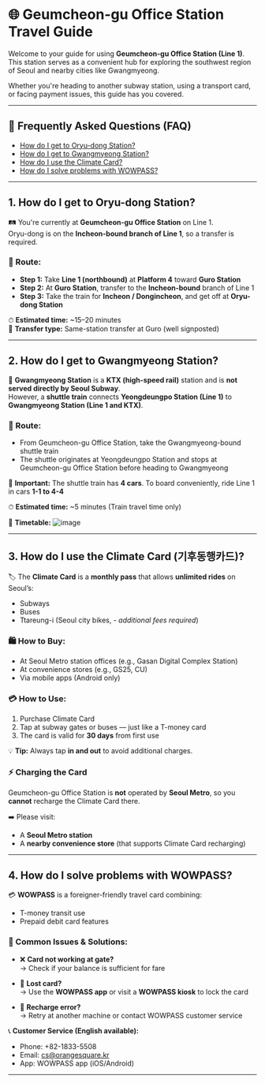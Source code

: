 # 🌐 Geumcheon-gu Office Station Travel Guide

Welcome to your guide for using **Geumcheon-gu Office Station (Line 1)**.  
This station serves as a convenient hub for exploring the southwest region of Seoul and nearby cities like Gwangmyeong.

Whether you're heading to another subway station, using a transport card, or facing payment issues, this guide has you covered.

---

## 📌 Frequently Asked Questions (FAQ)

- [How do I get to Oryu-dong Station?](#1-how-do-i-get-to-oryu-dong-station)
- [How do I get to Gwangmyeong Station?](#2-how-do-i-get-to-gwangmyeong-station)
- [How do I use the Climate Card?](#3-how-do-i-use-the-climate-card-기후동행카드)
- [How do I solve problems with WOWPASS?](#4-how-do-i-solve-problems-with-wowpass)

---

## 1. How do I get to Oryu-dong Station?

🛤 You're currently at **Geumcheon-gu Office Station** on Line 1.  
Oryu-dong is on the **Incheon-bound branch of Line 1**, so a transfer is required.

### 🚉 Route:
- **Step 1:** Take **Line 1 (northbound)** at **Platform 4** toward **Guro Station**
- **Step 2:** At **Guro Station**, transfer to the **Incheon-bound** branch of Line 1
- **Step 3:** Take the train for **Incheon / Dongincheon**, and get off at **Oryu-dong Station**

⏱ **Estimated time:** ~15–20 minutes  
📍 **Transfer type:** Same-station transfer at Guro (well signposted)

---

## 2. How do I get to Gwangmyeong Station?

🚄 **Gwangmyeong Station** is a **KTX (high-speed rail)** station and is **not served directly by Seoul Subway**.  
However, a **shuttle train** connects **Yeongdeungpo Station (Line 1)** to **Gwangmyeong Station (Line 1 and KTX)**.

### 🚉 Route:
- From Geumcheon-gu Office Station, take the Gwangmyeong-bound shuttle train
- The shuttle originates at Yeongdeungpo Station and stops at Geumcheon-gu Office Station before heading to Gwangmyeong

📌 **Important:** The shuttle train has **4 cars**. To board conveniently, ride Line 1 in cars **1-1 to 4-4**

⏱ **Estimated time:** ~5 minutes (Train travel time only)

🔗 **Timetable:**
![image](https://github.com/user-attachments/assets/1f342aa9-3179-4183-b22b-50bda2b56959)



---

## 3. How do I use the Climate Card (기후동행카드)?

🏷️ The **Climate Card** is a **monthly pass** that allows **unlimited rides** on Seoul’s:
- Subways
- Buses
- Ttareung-i (Seoul city bikes, *- additional fees required*)

### 🛍️ How to Buy:

- At Seoul Metro station offices (e.g., Gasan Digital Complex Station)
- At convenience stores (e.g., GS25, CU)
- Via mobile apps (Android only)

### 💳 How to Use:
1. Purchase Climate Card
2. Tap at subway gates or buses — just like a T-money card
3. The card is valid for **30 days** from first use

💡 **Tip:** Always tap **in and out** to avoid additional charges.

### ⚡ Charging the Card
Geumcheon-gu Office Station is **not** operated by **Seoul Metro**, so you **cannot** recharge the Climate Card there.

➡️ Please visit:
- A **Seoul Metro station**
- A **nearby convenience store** (that supports Climate Card recharging)

---

## 4. How do I solve problems with WOWPASS?

💳 **WOWPASS** is a foreigner-friendly travel card combining:
- T-money transit use
- Prepaid debit card features

### 🔧 Common Issues & Solutions:

- ❌ **Card not working at gate?**  
  → Check if your balance is sufficient for fare

- 🚫 **Lost card?**  
  → Use the **WOWPASS app** or visit a **WOWPASS kiosk** to lock the card

- 🔄 **Recharge error?**  
  → Retry at another machine or contact WOWPASS customer service

📞 **Customer Service (English available):**  
- Phone: +82-1833-5508  
- Email: cs@orangesquare.kr  
- App: WOWPASS app (iOS/Android)

---
